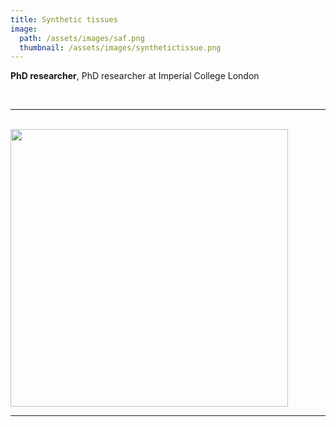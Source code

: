 ```yaml
---
title: Synthetic tissues
image: 
  path: /assets/images/saf.png 
  thumbnail: /assets/images/synthetictissue.png
---
```


**PhD researcher**, PhD researcher at Imperial College London

<br>

***

<br>


<img src ="/assets/images/" width="444" heigth="444">


<br>

***

<br>



